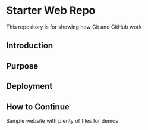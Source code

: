 # Starter Web Repo

This repository is for showing how Git and GitHub work

## Introduction
## Purpose
## Deployment
## How to Continue

Sample website with plenty of files for demos